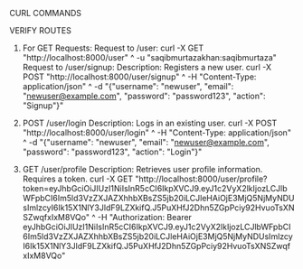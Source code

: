 CURL COMMANDS

VERIFY ROUTES

1. For GET Requests:
Request to /user:
curl -X GET "http://localhost:8000/user" ^
     -u "saqibmurtazakhan:saqibmurtaza"
Request to /user/signup:
Description: Registers a new user.
curl -X POST "http://localhost:8000/user/signup" ^
     -H "Content-Type: application/json" ^
     -d "{\"username\": \"newuser\", \"email\": \"newuser@example.com\", \"password\": \"password123\", \"action\": \"Signup\"}"
2. POST /user/login
Description: Logs in an existing user.
curl -X POST "http://localhost:8000/user/login" ^
     -H "Content-Type: application/json" ^
     -d "{\"username\": \"newuser\", \"email\": \"newuser@example.com\", \"password\": \"password123\", \"action\": \"Login\"}"

3. GET /user/profile
Description: Retrieves user profile information. Requires a token.
curl -X GET "http://localhost:8000/user/profile?token=eyJhbGciOiJIUzI1NiIsInR5cCI6IkpXVCJ9.eyJ1c2VyX2lkIjozLCJlbWFpbCI6Im5ld3VzZXJAZXhhbXBsZS5jb20iLCJleHAiOjE3MjQ5NjMyNDUsImlzcyI6Ik15X1NlY3JldF9LZXkifQ.J5PuXHfJ2Dhn5ZGpPciy92HvuoTsXNSZwqfxIxM8VQo" ^
     -H "Authorization: Bearer eyJhbGciOiJIUzI1NiIsInR5cCI6IkpXVCJ9.eyJ1c2VyX2lkIjozLCJlbWFpbCI6Im5ld3VzZXJAZXhhbXBsZS5jb20iLCJleHAiOjE3MjQ5NjMyNDUsImlzcyI6Ik15X1NlY3JldF9LZXkifQ.J5PuXHfJ2Dhn5ZGpPciy92HvuoTsXNSZwqfxIxM8VQo"

